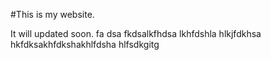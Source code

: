 #This is my website.

It will updated soon.
fa dsa fkdsalkfhdsa lkhfdshla hlkjfdkhsa hkfdksakhfdkshakhlfdsha hlfsdkgitg